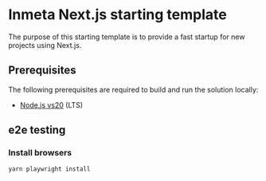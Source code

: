 # Inmeta Next.js starting template

The purpose of this starting template is to provide a fast startup for new projects using Next.js.

## Prerequisites

The following prerequisites are required to build and run the solution locally:

- [Node.js vs20](https://nodejs.org/en) (LTS)

## e2e testing

### Install browsers

```shell
yarn playwright install
```

